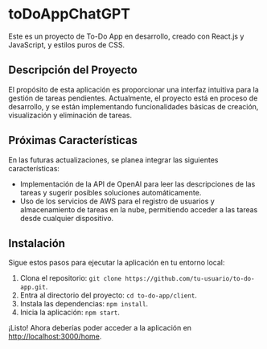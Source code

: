 # toDoAppChatGPT


Este es un proyecto de To-Do App en desarrollo, creado con React.js y JavaScript, y estilos puros de CSS.

## Descripción del Proyecto

El propósito de esta aplicación es proporcionar una interfaz intuitiva para la gestión de tareas pendientes. Actualmente, el proyecto está en proceso de desarrollo, y se están implementando funcionalidades básicas de creación, visualización y eliminación de tareas.

## Próximas Características

En las futuras actualizaciones, se planea integrar las siguientes características:

- Implementación de la API de OpenAI para leer las descripciones de las tareas y sugerir posibles soluciones automáticamente.
- Uso de los servicios de AWS para el registro de usuarios y almacenamiento de tareas en la nube, permitiendo acceder a las tareas desde cualquier dispositivo.


## Instalación

Sigue estos pasos para ejecutar la aplicación en tu entorno local:

1. Clona el repositorio: `git clone https://github.com/tu-usuario/to-do-app.git`.
2. Entra al directorio del proyecto: `cd to-do-app/client`.
3. Instala las dependencias: `npm install`.
4. Inicia la aplicación: `npm start`.

¡Listo! Ahora deberías poder acceder a la aplicación en [http://localhost:3000/home](http://localhost:3000/home).




